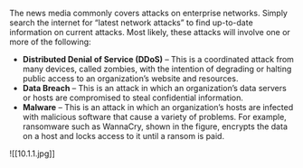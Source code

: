 The news media commonly covers attacks on enterprise networks. Simply search the internet for “latest network attacks” to find up-to-date information on current attacks. Most likely, these attacks will involve one or more of the following:

- **Distributed Denial of Service (DDoS)** – This is a coordinated attack from many devices, called zombies, with the intention of degrading or halting public access to an organization’s website and resources.
- **Data Breach** – This is an attack in which an organization’s data servers or hosts are compromised to steal confidential information.
- **Malware** – This is an attack in which an organization’s hosts are infected with malicious software that cause a variety of problems. For example, ransomware such as WannaCry, shown in the figure, encrypts the data on a host and locks access to it until a ransom is paid.

![[10.1.1.jpg]]
